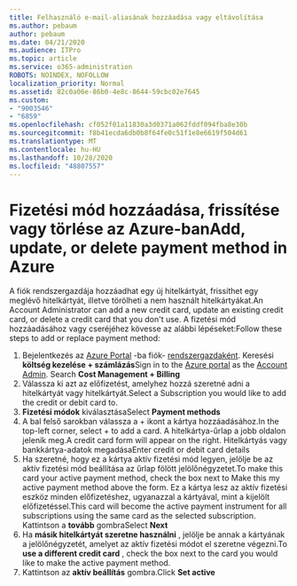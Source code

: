 ```yaml
---
title: Felhasználó e-mail-aliasának hozzáadása vagy eltávolítása
ms.author: pebaum
author: pebaum
ms.date: 04/21/2020
ms.audience: ITPro
ms.topic: article
ms.service: o365-administration
ROBOTS: NOINDEX, NOFOLLOW
localization_priority: Normal
ms.assetid: 82c0a06e-86b0-4e8c-8644-59cbc02e7645
ms.custom:
- "9003546"
- "6859"
ms.openlocfilehash: cf052f01a11830a3d0371a062fddf094fba8e30b
ms.sourcegitcommit: f8b41ecda6db0b8f64fe0c51f1e8e6619f504d61
ms.translationtype: MT
ms.contentlocale: hu-HU
ms.lasthandoff: 10/28/2020
ms.locfileid: "48807557"
---
```

# <a name="add-update-or-delete-payment-method-in-azure"></a><span data-ttu-id="d3b22-102">Fizetési mód hozzáadása, frissítése vagy törlése az Azure-ban</span><span class="sxs-lookup"><span data-stu-id="d3b22-102">Add, update, or delete payment method in Azure</span></span>

<span data-ttu-id="d3b22-103">A fiók rendszergazdája hozzáadhat egy új hitelkártyát, frissíthet egy meglévő hitelkártyát, illetve törölheti a nem használt hitelkártyákat.</span><span class="sxs-lookup"><span data-stu-id="d3b22-103">An Account Administrator can add a new credit card, update an existing credit card, or delete a credit card that you don't use.</span></span> <span data-ttu-id="d3b22-104">A fizetési mód hozzáadásához vagy cseréjéhez kövesse az alábbi lépéseket:</span><span class="sxs-lookup"><span data-stu-id="d3b22-104">Follow these steps to add or replace payment method:</span></span>

1. <span data-ttu-id="d3b22-105">Bejelentkezés az [Azure Portal](https://portal.azure.com/) -ba fiók- [rendszergazdaként](https://docs.microsoft.com/azure/billing/billing-subscription-transfer?WT.mc_id=Portal-Microsoft_Azure_Support#whoisaa). Keresési **költség kezelése + számlázás**</span><span class="sxs-lookup"><span data-stu-id="d3b22-105">Sign in to the [Azure portal](https://portal.azure.com/) as the [Account Admin](https://docs.microsoft.com/azure/billing/billing-subscription-transfer?WT.mc_id=Portal-Microsoft_Azure_Support#whoisaa). Search **Cost Management + Billing**</span></span>
2. <span data-ttu-id="d3b22-106">Válassza ki azt az előfizetést, amelyhez hozzá szeretné adni a hitelkártyát vagy hitelkártyát.</span><span class="sxs-lookup"><span data-stu-id="d3b22-106">Select a Subscription you would like to add the credit or debit card to.</span></span>
3. <span data-ttu-id="d3b22-107">**Fizetési módok** kiválasztása</span><span class="sxs-lookup"><span data-stu-id="d3b22-107">Select **Payment methods**</span></span>
4. <span data-ttu-id="d3b22-108">A bal felső sarokban válassza a + ikont a kártya hozzáadásához.</span><span class="sxs-lookup"><span data-stu-id="d3b22-108">In the top-left corner, select + to add a card.</span></span> <span data-ttu-id="d3b22-109">A hitelkártya-űrlap a jobb oldalon jelenik meg.</span><span class="sxs-lookup"><span data-stu-id="d3b22-109">A credit card form will appear on the right.</span></span> <span data-ttu-id="d3b22-110">Hitelkártyás vagy bankkártya-adatok megadása</span><span class="sxs-lookup"><span data-stu-id="d3b22-110">Enter credit or debit card details</span></span>
5. <span data-ttu-id="d3b22-111">Ha szeretné, hogy ez a kártya aktív fizetési mód legyen, jelölje be az aktív fizetési mód beállítása az űrlap fölött jelölőnégyzetet.</span><span class="sxs-lookup"><span data-stu-id="d3b22-111">To make this card your active payment method, check the box next to Make this my active payment method above the form.</span></span> <span data-ttu-id="d3b22-112">Ez a kártya lesz az aktív fizetési eszköz minden előfizetéshez, ugyanazzal a kártyával, mint a kijelölt előfizetéssel.</span><span class="sxs-lookup"><span data-stu-id="d3b22-112">This card will become the active payment instrument for all subscriptions using the same card as the selected subscription.</span></span> <span data-ttu-id="d3b22-113">Kattintson a **tovább** gombra</span><span class="sxs-lookup"><span data-stu-id="d3b22-113">Select **Next**</span></span>
6. <span data-ttu-id="d3b22-114">Ha **másik hitelkártyát szeretne használni** , jelölje be annak a kártyának a jelölőnégyzetét, amelyet az aktív fizetési módot el szeretne végezni.</span><span class="sxs-lookup"><span data-stu-id="d3b22-114">To **use a different credit card** , check the box next to the card you would like to make the active payment method.</span></span>
7. <span data-ttu-id="d3b22-115">Kattintson az **aktív beállítás** gombra.</span><span class="sxs-lookup"><span data-stu-id="d3b22-115">Click **Set active**</span></span>
